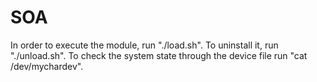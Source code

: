 # SOA

In order to execute the module, run "./load.sh".
To uninstall it, run "./unload.sh".
To check the system state through the device file run "cat /dev/mychardev".

